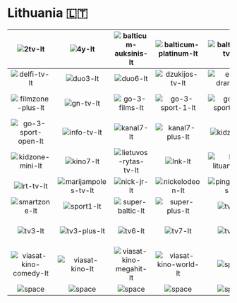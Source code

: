 # Lithuania 🇱🇹

| ![2tv-lt] | ![4y-lt] | ![balticum-auksinis-lt] | ![balticum-platinum-lt] | ![balticum-tv-lt] | ![btv-lt] |
|:---:|:---:|:---:|:---:|:---:|:---:|
| ![delfi-tv-lt] | ![duo3-lt] | ![duo6-lt] | ![dzukijos-tv-lt] | ![epic-drama-lt] | ![filmzone-lt] |
| ![filmzone-plus-lt] | ![gn-tv-lt] | ![go-3-films-lt] | ![go-3-sport-1-lt] | ![go-3-sport-2-lt] | ![go-3-sport-3-lt] |
| ![go-3-sport-open-lt] | ![info-tv-lt] | ![kanal7-lt] | ![kanal7-plus-lt] | ![kidzone-lt] | ![kidzone-max-lt] |
| ![kidzone-mini-lt] | ![kino7-lt] | ![lietuvos-rytas-tv-lt] | ![lnk-lt] | ![lrt-lituanica-lt] | ![lrt-plius-lt] |
| ![lrt-tv-lt] | ![marijampoles-tv-lt] | ![nick-jr-lt] | ![nickelodeon-lt] | ![pingviniukas-lt] | ![siauliu-tv-lt] |
| ![smartzone-lt] | ![sport1-lt] | ![super-baltic-lt] | ![super-plus-lt] | ![tv1-lt] | ![tv21-lt] |
| ![tv3-lt] | ![tv3-plus-lt] | ![tv6-lt] | ![tv7-lt] | ![tv8-lt] | ![viasat-kino-action-lt] |
| ![viasat-kino-comedy-lt] | ![viasat-kino-lt] | ![viasat-kino-megahit-lt] | ![viasat-kino-world-lt] | ![space] | ![space] |
| ![space]| ![space]| ![space]| ![space]| ![space]| ![space]|


[2tv-lt]:2tv-lt.png
[4y-lt]:4y-lt.png
[balticum-auksinis-lt]:balticum-auksinis-lt.png
[balticum-platinum-lt]:balticum-platinum-lt.png
[balticum-tv-lt]:balticum-tv-lt.png
[btv-lt]:btv-lt.png
[delfi-tv-lt]:delfi-tv-lt.png
[duo3-lt]:duo3-lt.png
[duo6-lt]:duo6-lt.png
[dzukijos-tv-lt]:dzukijos-tv-lt.png
[epic-drama-lt]:epic-drama-lt.png
[filmzone-lt]:filmzone-lt.png
[filmzone-plus-lt]:filmzone-plus-lt.png
[gn-tv-lt]:gn-tv-lt.png
[go-3-films-lt]:go-3-films-lt.png
[go-3-sport-1-lt]:go-3-sport-1-lt.png
[go-3-sport-2-lt]:go-3-sport-2-lt.png
[go-3-sport-3-lt]:go-3-sport-3-lt.png
[go-3-sport-open-lt]:go-3-sport-open-lt.png
[info-tv-lt]:info-tv-lt.png
[kanal7-lt]:kanal7-lt.png
[kanal7-plus-lt]:kanal7-plus-lt.png
[kidzone-lt]:kidzone-lt.png
[kidzone-max-lt]:kidzone-max-lt.png
[kidzone-mini-lt]:kidzone-mini-lt.png
[kino7-lt]:kino7-lt.png
[lietuvos-rytas-tv-lt]:lietuvos-rytas-tv-lt.png
[lnk-lt]:lnk-lt.png
[lrt-lituanica-lt]:lrt-lituanica-lt.png
[lrt-plius-lt]:lrt-plius-lt.png
[lrt-tv-lt]:lrt-tv-lt.png
[marijampoles-tv-lt]:marijampoles-tv-lt.png
[nick-jr-lt]:nick-jr-lt.png
[nickelodeon-lt]:nickelodeon-lt.png
[pingviniukas-lt]:pingviniukas-lt.png
[siauliu-tv-lt]:siauliu-tv-lt.png
[smartzone-lt]:smartzone-lt.png
[sport1-lt]:sport1-lt.png
[super-baltic-lt]:super-baltic-lt.png
[super-plus-lt]:super-plus-lt.png
[tv1-lt]:tv1-lt.png
[tv21-lt]:tv21-lt.png
[tv3-lt]:tv3-lt.png
[tv3-plus-lt]:tv3-plus-lt.png
[tv6-lt]:tv6-lt.png
[tv7-lt]:tv7-lt.png
[tv8-lt]:tv8-lt.png
[viasat-kino-action-lt]:viasat-kino-action-lt.png
[viasat-kino-comedy-lt]:viasat-kino-comedy-lt.png
[viasat-kino-lt]:viasat-kino-lt.png
[viasat-kino-megahit-lt]:viasat-kino-megahit-lt.png
[viasat-kino-world-lt]:viasat-kino-world-lt.png

[space]:../../misc/space-1500.png "Space"

